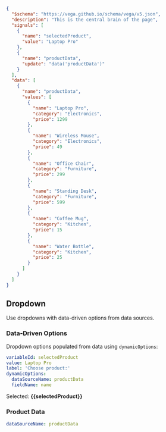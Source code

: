 ```json vega
{
  "$schema": "https://vega.github.io/schema/vega/v5.json",
  "description": "This is the central brain of the page",
  "signals": [
    {
      "name": "selectedProduct",
      "value": "Laptop Pro"
    },
    {
      "name": "productData",
      "update": "data('productData')"
    }
  ],
  "data": [
    {
      "name": "productData",
      "values": [
        {
          "name": "Laptop Pro",
          "category": "Electronics",
          "price": 1299
        },
        {
          "name": "Wireless Mouse",
          "category": "Electronics",
          "price": 49
        },
        {
          "name": "Office Chair",
          "category": "Furniture",
          "price": 299
        },
        {
          "name": "Standing Desk",
          "category": "Furniture",
          "price": 599
        },
        {
          "name": "Coffee Mug",
          "category": "Kitchen",
          "price": 15
        },
        {
          "name": "Water Bottle",
          "category": "Kitchen",
          "price": 25
        }
      ]
    }
  ]
}
```


## Dropdown
Use dropdowns with data-driven options from data sources.
### Data-Driven Options
Dropdown options populated from data using `dynamicOptions`:


```yaml dropdown
variableId: selectedProduct
value: Laptop Pro
label: 'Choose product:'
dynamicOptions:
  dataSourceName: productData
  fieldName: name
```


Selected: **{{selectedProduct}}**
### Product Data


```yaml tabulator
dataSourceName: productData
```